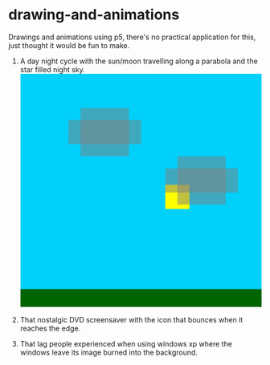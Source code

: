 # drawing-and-animations

Drawings and animations using p5, there's no practical application for this, just thought it would be fun to make.

1. A day night cycle with the sun/moon travelling along a parabola and the star filled night sky.
![day_cycle](https://github.com/dizzyflames/drawing-and-animations/blob/master/images/day_cycle.png)
2. That nostalgic DVD screensaver with the icon that bounces when it reaches the edge.

3. That lag people experienced when using windows xp where the windows leave its image burned into the background.
